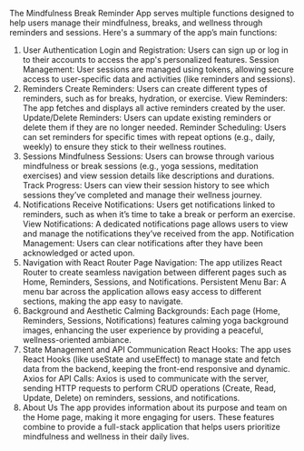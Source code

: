 The Mindfulness Break Reminder App serves multiple functions designed to help users manage their mindfulness, breaks, and wellness through reminders and sessions. Here's a summary of the app’s main functions:

1. User Authentication
Login and Registration: Users can sign up or log in to their accounts to access the app's personalized features.
Session Management: User sessions are managed using tokens, allowing secure access to user-specific data and activities (like reminders and sessions).
2. Reminders
Create Reminders: Users can create different types of reminders, such as for breaks, hydration, or exercise.
View Reminders: The app fetches and displays all active reminders created by the user.
Update/Delete Reminders: Users can update existing reminders or delete them if they are no longer needed.
Reminder Scheduling: Users can set reminders for specific times with repeat options (e.g., daily, weekly) to ensure they stick to their wellness routines.
3. Sessions
Mindfulness Sessions: Users can browse through various mindfulness or break sessions (e.g., yoga sessions, meditation exercises) and view session details like descriptions and durations.
Track Progress: Users can view their session history to see which sessions they’ve completed and manage their wellness journey.
4. Notifications
Receive Notifications: Users get notifications linked to reminders, such as when it’s time to take a break or perform an exercise.
View Notifications: A dedicated notifications page allows users to view and manage the notifications they’ve received from the app.
Notification Management: Users can clear notifications after they have been acknowledged or acted upon.
5. Navigation with React Router
Page Navigation: The app utilizes React Router to create seamless navigation between different pages such as Home, Reminders, Sessions, and Notifications.
Persistent Menu Bar: A menu bar across the application allows easy access to different sections, making the app easy to navigate.
6. Background and Aesthetic
Calming Backgrounds: Each page (Home, Reminders, Sessions, Notifications) features calming yoga background images, enhancing the user experience by providing a peaceful, wellness-oriented ambiance.
7. State Management and API Communication
React Hooks: The app uses React Hooks (like useState and useEffect) to manage state and fetch data from the backend, keeping the front-end responsive and dynamic.
Axios for API Calls: Axios is used to communicate with the server, sending HTTP requests to perform CRUD operations (Create, Read, Update, Delete) on reminders, sessions, and notifications.
8. About Us
The app provides information about its purpose and team on the Home page, making it more engaging for users.
These features combine to provide a full-stack application that helps users prioritize mindfulness and wellness in their daily lives.